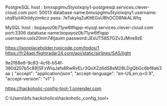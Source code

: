 PostgreSQL
host : bmxspglmu5tyiolxqny1-postgresql.services.clever-cloud.com
port: 50013
database name:bmxspglmu5tyiolxqny1
username: utq8lyil40nldyzimkcz
pass: 7eTskyIqZuKttEGsUBhOCD8NkALWtq

MySQL
host : bopayoz0b71yw6tflqpp-mysql.services.clever-cloud.com
port:3306
database name:bopayoz0b71yw6tflqpp
username:uxls20nm74tjauim
password:JEsUT58S7GZv3JMne9zE

https://jsonplaceholder.typicode.com/todos/1
https://fr24api.flightradar24.com/api/static/airlines/SAS/light

9e2f88e8-9c83-4cf8-b54f-380d207b5c89|SFxWiqJafs8RwRvELr3QoXZz6dS8sM28LDgQbGc6bf8ab3aa
   {
     "accept": "application/json",
     "accept-language": "en-US,en;q=0.9",
     "accept-version": "v1"
   }

https://hackoholic-config-tool-1.onrender.com

C:\Users\bfs.hackoholics\hackoholic_config_tool>